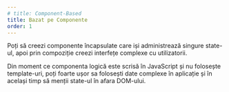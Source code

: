 ```yaml
---
# title: Component-Based
title: Bazat pe Componente
order: 1
---
```

Poți să creezi componente încapsulate care iși administrează singure state-ul, apoi prin compoziție creezi interfețe complexe cu utilizatorii.

Din moment ce componenta logică este scrisă în JavaScript și nu folosește template-uri, poți foarte ușor sa folosești date complexe în aplicație și în același timp să menții state-ul în afara DOM-ului.
<!-- Build encapsulated components that manage their own state, then compose them to make complex UIs.

Since component logic is written in JavaScript instead of templates, you can easily pass rich data through your app and keep state out of the DOM. -->
